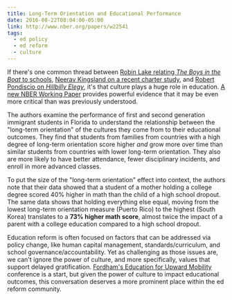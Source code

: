 ```yaml
---
title: Long-Term Orientation and Educational Performance
date: 2016-08-22T08:04:00-05:00
link: http://www.nber.org/papers/w22541
tags: 
  - ed policy 
  - ed reform 
  - culture
---
```


If there's one common thread between [Robin Lake relating *The Boys in the Boat* to schools](http://educationnext.org/taking-a-lesson-from-the-boys-in-the-boat-and-aiming-for-swing/), [Neerav Kingsland on a recent charter study](https://relinquishment.org/2016/08/21/an-alternative-interpretation-of-the-fryer-dobbie-texas-charter-study/), and [Robert Pondiscio on *Hillbilly Elegy*](http://educationnext.org/growing-up-poor-and-white-in-america-a-view-from-the-inside/), it's that culture plays a huge role in education. [A new NBER Working Paper](http://www.nber.org/papers/w22541) provides powerful evidence that it may be even more critical than was previously understood.

The authors examine the performance of first and second generation immigrant students in Florida to understand the relationship between the "long-term orientation" of the cultures they come from to their educational outcomes. They find that students from families from countries with a high degree of long-term orientation score higher *and* grow more over time than similar students from countries with lower long-term orientation. They also are more likely to have better attendance, fewer disciplinary incidents, and enroll in more advanced classes.

To put the size of the "long-term orientation" effect into context, the authors note that their data showed that a student of a mother holding a college degree scored 40% higher in math than the child of a high school dropout. The same data shows that holding everything else equal, moving from the lowest long-term orientation measure (Puerto Rico) to the highest (South Korea) translates to a **73% higher math score**, almost twice the impact of a parent with a college education compared to a high school dropout.

Education reform is often focused on factors that can be addressed via policy change, like human capital management, standards/curriculum, and school governance/accountability. Yet as challenging as those issues are, we can't ignore the power of culture, and more specifically, values that support delayed gratification. [Fordham's Education for Upward Mobility](https://edexcellence.net/events/education-for-upward-mobility) conference is a start, but given the power of culture to impact educational outcomes, this conversation deserves a more prominent place within the ed reform community. 